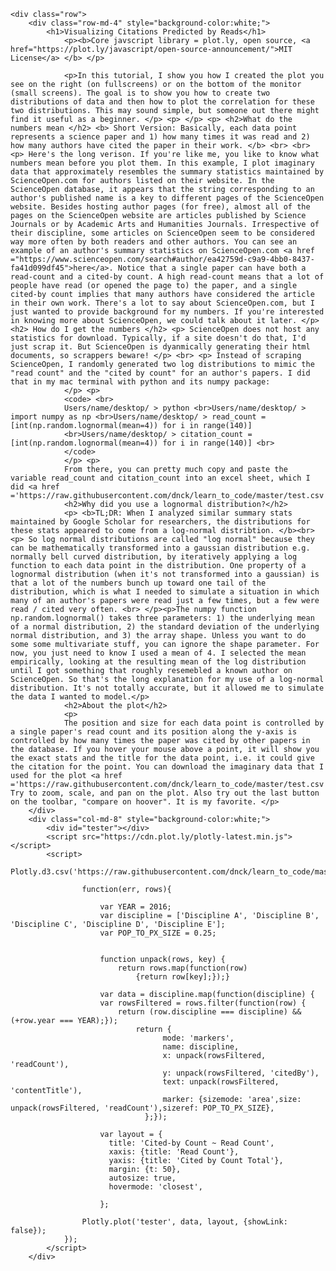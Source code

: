 <script src="https://cdn.plot.ly/plotly-latest.min.js"></script>
	<div class="row">
    	<div class="row-md-4" style="background-color:white;">
			<h1>Visualizing Citations Predicted by Reads</h1>
				<p><b>Core javscript library = plot.ly, open source, <a href="https://plot.ly/javascript/open-source-announcement/">MIT License</a> </b> </p>

				<p>In this tutorial, I show you how I created the plot you see on the right (on fullscreens) or on the bottom of the monitor (small screens). The goal is to show you how to create two distributions of data and then how to plot the correlation for these two distributions. This may sound simple, but someone out there might find it useful as a beginner. </p> <p> </p> <p> <h2>What do the numbers mean </h2> <b> Short Version: Basically, each data point represents a science paper and 1) how many times it was read and 2) how many authors have cited the paper in their work. </b> <br> <br> <p> Here's the long verison. If you're like me, you like to know what numbers mean before you plot them. In this example, I plot imaginary data that approximately resembles the summary statistics maintained by ScienceOpen.com for authors listed on their website. In the ScienceOpen database, it appears that the string corresponding to an author's published name is a key to different pages of the ScienceOpen website. Besides hosting author pages (for free), almost all of the pages on the ScienceOpen website are articles published by Science Journals or by Academic Arts and Humanities Journals. Irrespective of their discipline, some articles on ScienceOpen seem to be considered way more often by both readers and other authors. You can see an example of an author's summary statistics on ScienceOpen.com <a href ="https://www.scienceopen.com/search#author/ea42759d-c9a9-4bb0-8437-fa41d099df45">here</a>. Notice that a single paper can have both a read-count and a cited-by count. A high read-count means that a lot of people have read (or opened the page to) the paper, and a single cited-by count implies that many authors have considered the article in their own work. There's a lot to say about ScienceOpen.com, but I just wanted to provide background for my numbers. If you're interested in knowing more about ScienceOpen, we could talk about it later. </p> <h2> How do I get the numbers </h2> <p> ScienceOpen does not host any statistics for download. Typically, if a site doesn't do that, I'd just scrap it. But ScienceOpen is dyanmically generating their html documents, so scrappers beware! </p> <br> <p> Instead of scraping ScienceOpen, I randomly generated two log distributions to mimic the "read count" and the "cited by count" for an author's papers. I did that in my mac terminal with python and its numpy package: 
				</p> <p> 
				<code> <br>
				Users/name/desktop/ > python <br>Users/name/desktop/ > import numpy as np <br>Users/name/desktop/ > read_count = [int(np.random.lognormal(mean=4)) for i in range(140)] 
				<br>Users/name/desktop/ > citation_count = [int(np.random.lognormal(mean=4)) for i in range(140)] <br>
				</code>
				</p> <p> 
				From there, you can pretty much copy and paste the variable read_count and citation_count into an excel sheet, which I did <a href ='https://raw.githubusercontent.com/dnck/learn_to_code/master/test.csv'>here</a>. 
				<h2>Why did you use a lognormal distribution?</h2>
				<p> <b>TL;DR: When I analyzed similar summary stats maintained by Google Scholar for researchers, the distributions for these stats appeared to come from a log-normal distribtion. </b><br> <p> So log normal distributions are called "log normal" because they can be mathematically transformed into a gaussian distribution e.g. normally bell curved distribution, by iteratively applying a log function to each data point in the distribution. One property of a lognormal distribution (when it's not transformed into a gaussian) is that a lot of the numbers bunch up toward one tail of the distribution, which is what I needed to simulate a situation in which many of an author's papers were read just a few times, but a few were read / cited very often. <br> </p><p>The numpy function np.random.lognormal() takes three parameters: 1) the underlying mean of a normal distribution, 2) the standard deviation of the underlying normal distribution, and 3) the array shape. Unless you want to do some some multivariate stuff, you can ignore the shape parameter. For now, you just need to know I used a mean of 4. I selected the mean empirically, looking at the resulting mean of the log distribution until I got something that roughly resemebled a known author on ScienceOpen. So that's the long explanation for my use of a log-normal distribution. It's not totally accurate, but it allowed me to simulate the data I wanted to model.</p>
				<h2>About the plot</h2>
				<p>
				The position and size for each data point is controlled by a single paper's read count and its position along the y-axis is controlled by how many times the paper was cited by other papers in the database. If you hover your mouse above a point, it will show you the exact stats and the title for the data point, i.e. it could give the citation for the point. You can download the imaginary data that I used for the plot <a href ='https://raw.githubusercontent.com/dnck/learn_to_code/master/test.csv'>here</a>. Try to zoom, scale, and pan on the plot. Also try out the last button on the toolbar, "compare on hoover". It is my favorite. </p>
		</div>
		<div class="col-md-8" style="background-color:white;">
			<div id="tester"></div>
			<script src="https://cdn.plot.ly/plotly-latest.min.js"></script>
			<script>
			Plotly.d3.csv('https://raw.githubusercontent.com/dnck/learn_to_code/master/test.csv', 
					
					function(err, rows){

						var YEAR = 2016;
						var discipline = ['Discipline A', 'Discipline B', 'Discipline C', 'Discipline D', 'Discipline E'];
						var POP_TO_PX_SIZE = 0.25;
					

						function unpack(rows, key) {
				  			return rows.map(function(row)
				  				{return row[key];});}
						
						var data = discipline.map(function(discipline) {
				  		var rowsFiltered = rows.filter(function(row) {
				      		return (row.discipline === discipline) && (+row.year === YEAR);});
				  				return {
								      mode: 'markers',
								      name: discipline,
								      x: unpack(rowsFiltered, 'readCount'),  
								      y: unpack(rowsFiltered, 'citedBy'),
								      text: unpack(rowsFiltered, 'contentTitle'),
								      marker: {sizemode: 'area',size: unpack(rowsFiltered, 'readCount'),sizeref: POP_TO_PX_SIZE}, 
								  };});

						var layout = {
						  title: 'Cited-by Count ~ Read Count',
						  xaxis: {title: 'Read Count'},
						  yaxis: {title: 'Cited by Count Total'},
						  margin: {t: 50},
						  autosize: true,
						  hovermode: 'closest',

						};

					Plotly.plot('tester', data, layout, {showLink: false});
				});
			</script>
		</div>





